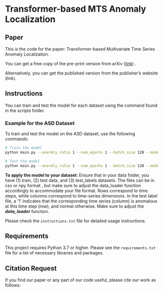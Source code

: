 
# Transformer-based MTS Anomaly Localization

## Paper
This is the code for the paper: Transformer-based Multivariate Time Series  Anomaly Localization.

You can get a free copy of the pre-print version from arXiv ([link](https://arxiv.org/abs/2501.08628)) .

Alternatively, you can get the published version from the publisher’s website (link).
## Instructions

You can train and test the model for each dataset using the command found in the scripts folder.

### Example for the ASD Dataset

To train and test the model on the ASD dataset, use the following commands:

```bash
# Train the model
python main.py --anormly_ratio 1 --num_epochs 1 --batch_size 128 --mode train --dataset ASD_ALL --data_path path_to_data_folder --input_c 19 --output_c 19

# Test the model
python main.py --anormly_ratio 1 --num_epochs 1 --batch_size 128 --mode test --dataset ASD_ALL --data_path path_to_data_folder --input_c 19 --output_c 19
```

**To apply the model to your dataset**: Ensure that in your data folder, you have (1) train, (2) test data, and (3) test_labels datasets. The files can be in csv or npy format , but make sure to adjust the data_loader function accordingly to accommodate your file format. Rows correspond to time steps, while columns correspond to time-series dimensions. In the test label file, a '1' indicates that the corresponding time series (column) is anomalous at this time step (row), and normal otherwise. Make sure to adjust the 
***data_loader*** function.

Please check the `instructions.txt` file for detailed usage instructions.

## Requirements
This project requires Python 3.7 or higher. Please see the `requirements.txt` file for a list of necessary libraries and packages.

## Citation Request
If you find our paper or any part of our code useful, please cite our work as follows:

